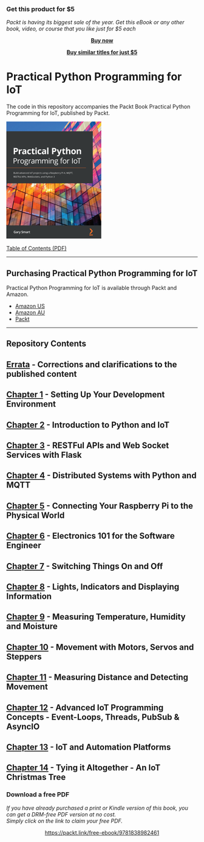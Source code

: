 
### Get this product for $5

<i>Packt is having its biggest sale of the year. Get this eBook or any other book, video, or course that you like just for $5 each</i>


<b><p align='center'>[Buy now](https://packt.link/9781838982461)</p></b>


<b><p align='center'>[Buy similar titles for just $5](https://subscription.packtpub.com/search)</p></b>


# Practical Python Programming for IoT

The code in this repository accompanies the Packt Book Practical Python Programming for IoT, published by Packt.

![Practical Python Programming for IoT Book Cover](./BookCover.png)

[Table of Contents (PDF)](./TableOfContents1stEd.pdf)

--- 

## Purchasing Practical Python Programming for IoT

Practical Python Programming for IoT is available through Packt and Amazon.

* [Amazon US](https://www.amazon.com/Practical-Python-Programming-IoT-WebSockets/dp/1838982469/ref=sr_1_1)
* [Amazon AU](https://www.amazon.com.au/Practical-Python-Programming-IoT-WebSockets-ebook/dp/B08K3MD5Z1)
* [Packt](https://www.packtpub.com/product/practical-python-programming-for-iot/9781838982461)

--- 

## Repository Contents

## [Errata](errata) - Corrections and clarifications to the published content

## [Chapter 1](chapter01) - Setting Up Your Development Environment

## [Chapter 2](chapter02) - Introduction to Python and IoT

## [Chapter 3](chapter03) - RESTFul APIs and Web Socket Services with Flask

## [Chapter 4](chapter04) - Distributed Systems with Python and MQTT

## [Chapter 5](chapter05) - Connecting Your Raspberry Pi to the Physical World

## [Chapter 6](chapter06) - Electronics 101 for the Software Engineer

## [Chapter 7](chapter07) - Switching Things On and Off

## [Chapter 8](chapter08) - Lights, Indicators and Displaying Information

## [Chapter 9](chapter09) - Measuring Temperature, Humidity and Moisture

## [Chapter 10](chapter10) - Movement with Motors, Servos and Steppers

## [Chapter 11](chapter11) - Measuring Distance and Detecting Movement

## [Chapter 12](chapter12) - Advanced IoT Programming Concepts - Event-Loops, Threads, PubSub &amp; AsyncIO

## [Chapter 13](chapter13) - IoT and Automation Platforms

## [Chapter 14](chapter14) - Tying it Altogether - An IoT Christmas Tree

### Download a free PDF

 <i>If you have already purchased a print or Kindle version of this book, you can get a DRM-free PDF version at no cost.<br>Simply click on the link to claim your free PDF.</i>
<p align="center"> <a href="https://packt.link/free-ebook/9781838982461">https://packt.link/free-ebook/9781838982461 </a> </p>